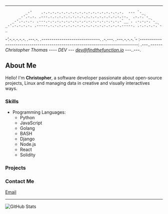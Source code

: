    _______________________________________________
             _-'    .-.-.-.-.-.-.-.-.-.-.-.-.-.-.-.-.-.-.  --- `-_
          _-'.-.-. .---.-.-.-.-.-.-.-.-.-.-.-.-.-.-.-.-.--.  .-.-.`-_
       _-'.-.-.-. .---.-.-.-.-.-.-.-.-.-.-.-.-.-.-.-.-.-`__`. .-.-.-.`-_
    _-'.-.-.-.-. .-----.-.-.-.-.-.-.-.-.-.-.-.-.-.-.-.-.-----. .-.-.-.-.`-_
 _-'.-.-.-.-.-. .---.-. .-----------------------------. .-.---. .---.-.-.-.`-_
:-----------------------------------------------------------------------------:
.---._.------ Christopher Thomas ---- DEV --- dev@findthefunction.io ---._.---.

## About Me

Hello! I'm **Christopher**, a software developer passionate about open-source projects, Linux and managing data in creative and visually interactives ways.

### Skills
- Programming Languages:
  - Python
  - JavaScript
  - Golang
  - BASH
  - Django
  - Node.js
  - React
  - Solidity

### Projects


### Contact Me
[Email](mailto:dev@findthefunction.io)

---

![GitHub Stats](https://github-readme-stats.vercel.app/api?username=findthefunction&show_icons=true)
